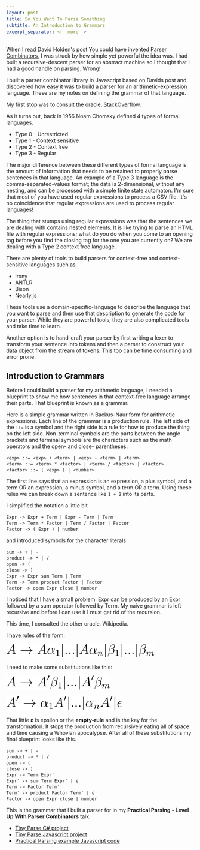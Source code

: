 ```yaml
---
layout: post
title: So You Want To Parse Something
subtitle: An Introduction to Grammars
excerpt_separator: <!--more-->
---
```


When I read David Holden's post [You could have invented Parser Combinators](https://theorangeduck.com/page/you-could-have-invented-parser-combinators), I was struck by how simple yet powerful the idea was. I had built
a recursive-descent parser for an abstract machine so I thought that I had a good handle on parsing. Wrong!
<!--more-->
I built a parser combinator library in Javascript based on Davids post and discovered how easy it was to 
build a parser for an arithmetic-expression language. These are my notes on defining the grammar of 
that language.

My first stop was to consult the oracle, StackOverflow.


As it turns out, back in 1956 Noam Chomsky defined 4 types of formal languages. 


* Type 0 - Unrestricted
* Type 1 - Context sensitive
* Type 2 - Context free
* Type 3 - Regular

The major difference between these different types of formal language is the amount of information that needs to be retained to properly parse sentences in that language. An example of a Type 3 language is the comma-separated-values format; the data is 2-dimensional, without any nesting, and can be processed with a simple finite state automaton. I'm sure that most of you have used regular expressions to process a CSV file. It's no coincidence that regular expressions are used to process regular languages!

The thing that stumps using regular expressions was that the sentences we are dealing with contains nested elements. It is like trying to parse an HTML file with regular expressions; what do you do when you come to an opening tag before you find the closing tag for the one you are currently on? We are dealing with a Type 2 context free language.

There are plenty of tools to build parsers for context-free and context-sensitive languages such as

* Irony
* ANTLR
* Bison
* Nearly.js


These tools use a domain-specific-language to describe the language that you want to parse and then use that description to generate the code for your parser. While they are powerful tools, they are also complicated tools and take time to learn.

Another option is to hand-craft your parser by first writing a lexer to transform your sentence into tokens and then a parser to construct your data object from the stream of tokens. This too can be time consuming and error prone.

## Introduction to Grammars

Before I could build a parser for my arithmetic language, I needed a blueprint to show me how sentences in that context-free language arrange their parts. That blueprint is known as a grammar. 

Here is a simple grammar written in Backus-Naur form for arithmetic expressions. Each line of the grammar is a production rule. The left side of the `::=` is a symbol and the right side is a rule for how to produce the thing on the left side. Non-terminal symbols are the parts between the angle brackets and terminal symbols are the characters such as the math operators and the open- and close- parentheses.

```
<exp> ::= <exp> + <term> | <exp> - <term> | <term>
<term> ::= <term> * <factor> | <term> / <factor> | <factor>
<factor> ::= ( <exp> ) | <number>
```

The first line says that an expression is an expression, a plus symbol, and a term OR an expression, a minus symbol, and a term OR a term. Using these rules we can break down a sentence like `1 + 2` into its parts.

I simplified the notation a little bit

```
Expr -> Expr + Term | Expr - Term | Term
Term -> Term * Factor | Term / Factor | Factor
Factor -> ( Expr ) | number
```

and introduced symbols for the character literals

```
sum -> + | -
product -> * | /
open -> (
close -> )
Expr -> Expr sum Term | Term
Term -> Term product Factor | Factor
Factor -> open Expr close | number
```

I noticed that I have a small problem. Expr can be produced by an Expr followed by a sum operator followed by Term. My naive grammar is left recursive and before I can use it I must get rid of the recursion.

This time, I consulted the other oracle, Wikipedia. 

I have rules of the form:

![Eq 1](/assets/practical-parsing/eq1.svg)

I need to make some substitutions like this:

![Eq 2](/assets/practical-parsing/eq2.svg)

![Eq 3](/assets/practical-parsing/eq3.svg)

That little **ε** is epsilon or the **empty-rule** and is the key for the transformation. It stops the production from recursively eating all of space and time causing a Whovian apocalypse. After all of these substitutions my final blueprint looks like this.

```
sum -> + | -
product -> * | /
open -> (
close -> )
Expr -> Term Expr′
Expr′ -> sum Term Expr′ | ε
Term -> Factor Term′
Term′ -> product Factor Term′ | ε
Factor -> open Expr close | number
```

This is the grammar that I built a parser for in my **Practical Parsing - Level Up With Parser Combinators**
talk.

- [Tiny Parse C# project](https://github.com/dennisdunn/TinyParse-cs.git)
- [Tiny Parse Javascript project](https://github.com/dennisdunn/TinyParse-js.git)
- [Practical Parsing example Javascript code](https://github.com/dennisdunn/PracticalParsing-js.git)
